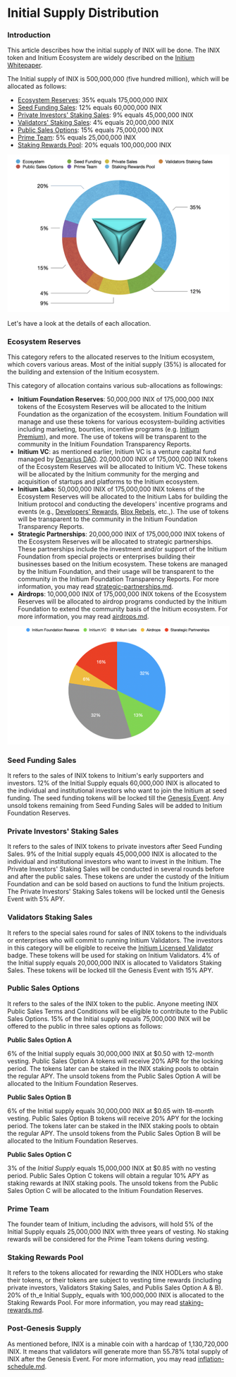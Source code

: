 # Initial Supply Distribution

### Introduction

This article describes how the initial supply of INIX will be done. The INIX token and Initium Ecosystem are widely described on the [Initium Whitepaper](https://whitepaper.initium.foundation).  &#x20;

The Initial supply of INIX is 500,000,000 (five hundred million), which will be allocated as follows:

* [Ecosystem Reserves](initial-supply-distribution.md#ecosystem-reserves): 35% equals 175,000,000 INIX&#x20;
* [Seed Funding Sales](initial-supply-distribution.md#seed-funding): 12% equals 60,000,000 INIX
* [Private Investors' Staking Sales](initial-supply-distribution.md#private-investors-staking-sales): 9% equals 45,000,000 INIX
* [Validators' Staking Sales](initial-supply-distribution.md#validators-staking-sales): 4% equals 20,000,000 INIX
* [Public Sales Options](initial-supply-distribution.md#public-sales-options): 15% equals 75,000,000 INIX
* [Prime Team](initial-supply-distribution.md#prime-team): 5% equals 25,000,000 INIX
* [Staking Rewards Pool](initial-supply-distribution.md#staking-rewards-pool): 20% equals 100,000,000 INIX

![INIX Initial Supply Distribution. Source: INIX Whitepaper. ](<../../../.gitbook/assets/Screen Shot 2022-07-16 at 6.00.06 PM.png>)

Let's have a look at the details of each allocation.&#x20;

### Ecosystem Reserves

This category refers to the allocated reserves to the Initium ecosystem, which covers various areas. Most of the initial supply (35%) is allocated for the building and extension of the Initium ecosystem.

This category of allocation contains various sub-allocations as followings:

* **Initium Foundation Reserves**: 50,000,000 INIX of 175,000,000 INIX tokens of the Ecosystem Reserves will be allocated to the Initium Foundation as the organization of the ecosystem. Initium Foundation will manage and use these tokens for various ecosystem-building activities including marketing, bounties, incentive programs (e.g. [Initium Premium](../../../about-initium/initium-premium.md)), and more. The use of tokens will be transparent to the community in the Initium Foundation Transparency Reports.&#x20;
* **Initium VC**: as mentioned earlier, Initium VC is a venture capital fund managed by [Denarius DAO](broken-reference).  20,000,000 INIX of  175,000,000 INIX tokens of the Ecosystem Reserves will be allocated to Initium VC. These tokens will be allocated by the Initium community for the merging and acquisition of startups and platforms to the Initium ecosystem.&#x20;
* **Initium Labs**: 50,000,000 INIX of 175,000,000 INIX tokens of the Ecosystem Reserves will be allocated to the Initium Labs for building the Initium protocol and conducting the developers' incentive programs and events (e.g., [Developers' Rewards](../../../initium-developers/developers-rewards.md), [Blox Rebels](../../../initium-developers/developers-events.md), etc.,). The use of tokens will be transparent to the community in the Initium Foundation Transparency Reports.&#x20;
* **Strategic Partnerships**: 20,000,000 INIX of 175,000,000 INIX tokens of the Ecosystem Reserves will be allocated to strategic partnerships. These partnerships include the investment and/or support of the Initium Foundation from special projects or enterprises building their businesses based on the Initium ecosystem. These tokens are managed by the Initium Foundation, and their usage will be transparent to the community in the Initium Foundation Transparency Reports. For more information, you may read [strategic-partnerships.md](../../../ecosystem/strategic-partnerships.md "mention").
* **Airdrops**: 10,000,000 INIX of 175,000,000 INIX tokens of the Ecosystem Reserves will be allocated to airdrop programs conducted by the Initium Foundation to extend the community basis of the Initium ecosystem. For more information, you may read [airdrops.md](airdrops.md "mention").

![Allocation of Ecosystem Reserves. Source: INIX Whitepaper. ](<../../../.gitbook/assets/Screen Shot 2022-07-16 at 6.22.38 PM.png>)

### Seed Funding Sales

It refers to the sales of INIX tokens to Initium's early supporters and investors. 12% of the Initial Supply equals 60,000,000 INIX is allocated to the individual and institutional investors who want to join the Initium at seed funding. The seed funding tokens will be locked till the [Genesis Event](../teminology.md#genesis-event). Any unsold tokens remaining from Seed Funding Sales will be added to Initium Foundation Reserves.&#x20;

### Private Investors' Staking Sales

It refers to the sales of INIX tokens to private investors after Seed Funding Sales. 9% of the Initial supply equals 45,000,000 INIX is allocated to the individual and institutional investors who want to invest in the Initium. The Private Investors' Staking Sales will be conducted in several rounds before and after the public sales. These tokens are under the custody of the Initium Foundation and can be sold based on auctions to fund the Initium projects. The Private Investors' Staking Sales tokens will be locked until the Genesis Event with 5% APY.

### Validators Staking Sales

It refers to the special sales round for sales of INIX tokens to the individuals or enterprises who will commit to running Initium Validators. The investors in this category will be eligible to receive the [Initium Licensed Validator](../../../initium-validator/validators-community.md) badge. These tokens will be used for staking on Initium Validators. 4% of the Initial supply equals 20,000,000 INIX is allocated to Validators Staking Sales. These tokens will be locked till the Genesis Event with 15% APY.&#x20;

### Public Sales Options

It refers to the sales of the INIX token to the public. Anyone meeting INIX Public Sales Terms and Conditions will be eligible to contribute to the Public Sales Options. 15% of the Initial supply equals 75,000,000 INIX will be offered to the public in three sales options as follows:

**Public Sales Option A**

6% of the Initial supply equals 30,000,000 INIX at $0.50 with 12-month vesting. Public Sales Option A tokens will receive 20% APR for the locking period. The tokens later can be staked in the INIX staking pools to obtain the regular APY. The unsold tokens from the Public Sales Option A will be allocated to the Initium Foundation Reserves.

**Public Sales Option B**

6% of the Initial supply equals 30,000,000 INIX at $0.65 with 18-month vesting. Public Sales Option B tokens will receive 20% APY for the locking period. The tokens later can be staked in the INIX staking pools to obtain the regular APY. The unsold tokens from the Public Sales Option B will be allocated to the Initium Foundation Reserves.

**Public Sales Option C**

3% of the _Initial Supply_ equals 15,000,000 INIX at $0.85 with no vesting period. Public Sales Option C tokens will obtain a regular 10% APY as staking rewards at INIX staking pools. The unsold tokens from the Public Sales Option C will be allocated to the Initium Foundation Reserves.

### Prime Team

The founder team of Initium, including the advisors, will hold 5% of the Initial Supply equals 25,000,000 INIX with three years of vesting. No staking rewards will be considered for the Prime Team tokens during vesting.&#x20;

### Staking Rewards Pool

It refers to the tokens allocated for rewarding the INIX HODLers who stake their tokens, or their tokens are subject to vesting time rewards (including private investors, Validators Staking Sales, and Publis Sales Option A & B). 20% of th_e Initial Supply_ equals with 100,000,000 INIX is allocated to the Staking Rewards Pool. For more information, you may read [staking-rewards.md](staking-rewards.md "mention").&#x20;

### Post-Genesis Supply&#x20;

As mentioned before, INIX is a minable coin with a hardcap of 1,130,720,000 INIX. It means that validators will generate more than 55.78% total supply of INIX after the Genesis Event. For more information, you may read [inflation-schedule.md](inflation-schedule.md "mention").

